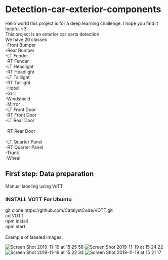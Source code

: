 # Detection-car-exterior-components
Hello world this project is for a deep learning challenge. I hope you find it helpful <3 <br/>
This project is an exterior car parts detection
<br/>
We have 20 classes <br/>
    -Front Bumper <br/>
    -Rear Bumper <br/>
    -LT Fender	<br/>
    -RT Fender	<br/>
    -LT Headlight <br/>
    -RT Headlight <br/>
    -LT Taillight <br/>
    -RT Taillight	<br/>
    -Hood			<br/>
    -Grill			<br/>
    -Windshield		<br/>
    -Mirror			<br/>
    -LT Front Door	<br/>
    -RT Front Door	<br/>
    -LT Rear Door	<br/>	
    -RT Rear Door	<br/>	
    -LT Quarter Panel <br/>	
    -RT Quarter Panel <br/>
    -Trunk			<br/>
    -Wheel			<br/>
<h2>First step: Data preparation </h2>
 Manual labeling using VoTT <br />
<h3> INSTALL VOTT For Ubuntu </h3>
git clone https://github.com/CatalystCode/VOTT.git <br />
cd VOTT <br />
npm install <br />
npm start <br />
<br/>
Exemple of labeled images:

![Screen Shot 2019-11-19 at 15 25 58](https://user-images.githubusercontent.com/35869627/69905123-12df0900-13b0-11ea-810b-6f8b34fbc473.jpg)
![Screen Shot 2019-11-19 at 15 24 22](https://user-images.githubusercontent.com/35869627/69905124-15d9f980-13b0-11ea-95b7-bf755d86a106.jpg)
![Screen Shot 2019-11-19 at 15 22 34](https://user-images.githubusercontent.com/35869627/69905125-170b2680-13b0-11ea-9683-835bb7fb73c8.jpg)
![Screen Shot 2019-11-19 at 15 21 17](https://user-images.githubusercontent.com/35869627/69905130-1a9ead80-13b0-11ea-9d62-3293281aa129.jpg)
